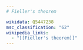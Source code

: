 ```yaml
---
# Fieller's theorem

wikidata: Q5447238
msc_classification: "62"
wikipedia_links:
  - "[[Fieller's theorem]]"
---
```

